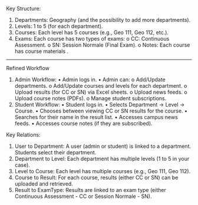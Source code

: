 Key Structure:
1.	Departments: Geography (and the possibility to add more departments).
2.	Levels: 1 to 5 (for each department).
3.	Courses: Each level has 5 courses (e.g., Geo 111, Geo 112, etc.).
4.	Exams: Each course has two types of exams:
o	CC: Continuous Assessment.
o	SN: Session Normale (Final Exam).
o	Notes: Each course has course materials .
________________________________________
Refined Workflow
1. Admin Workflow:
•	Admin logs in.
•	Admin can:
o	Add/Update departments.
o	Add/Update courses and levels for each department.
o	Upload results (for CC or SN) via Excel sheets.
o	Upload news feeds.
o	Upload course notes (PDFs).
o	Manage student subscriptions.
2. Student Workflow:
•	Student logs in.
•	Selects Department → Level → Course.
•	Chooses between viewing CC or SN results for the course.
•	Searches for their name in the result list.
•	Accesses campus news feeds.
•	Accesses course notes (if they are subscribed).
                                                                                        
Key Relations:
1.	User to Department: A user (admin or student) is linked to a department. Students select their department.
2.	Department to Level: Each department has multiple levels (1 to 5 in your case).
3.	Level to Course: Each level has multiple courses (e.g., Geo 111, Geo 112).
4.	Course to Result: For each course, results (either CC or SN) can be uploaded and retrieved.
5.	Result to ExamType: Results are linked to an exam type (either Continuous Assessment - CC or Session Normale - SN).
